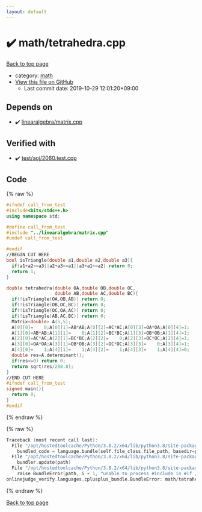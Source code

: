 ```yaml
---
layout: default
---
```


<!-- mathjax config similar to math.stackexchange -->
<script type="text/javascript" async
  src="https://cdnjs.cloudflare.com/ajax/libs/mathjax/2.7.5/MathJax.js?config=TeX-MML-AM_CHTML">
</script>
<script type="text/x-mathjax-config">
  MathJax.Hub.Config({
    TeX: { equationNumbers: { autoNumber: "AMS" }},
    tex2jax: {
      inlineMath: [ ['$','$'] ],
      processEscapes: true
    },
    "HTML-CSS": { matchFontHeight: false },
    displayAlign: "left",
    displayIndent: "2em"
  });
</script>

<script type="text/javascript" src="https://cdnjs.cloudflare.com/ajax/libs/jquery/3.4.1/jquery.min.js"></script>
<script src="https://cdn.jsdelivr.net/npm/jquery-balloon-js@1.1.2/jquery.balloon.min.js" integrity="sha256-ZEYs9VrgAeNuPvs15E39OsyOJaIkXEEt10fzxJ20+2I=" crossorigin="anonymous"></script>
<script type="text/javascript" src="../../assets/js/copy-button.js"></script>
<link rel="stylesheet" href="../../assets/css/copy-button.css" />


# :heavy_check_mark: math/tetrahedra.cpp

<a href="../../index.html">Back to top page</a>

* category: <a href="../../index.html#7e676e9e663beb40fd133f5ee24487c2">math</a>
* <a href="{{ site.github.repository_url }}/blob/master/math/tetrahedra.cpp">View this file on GitHub</a>
    - Last commit date: 2019-10-29 12:01:20+09:00




## Depends on

* :heavy_check_mark: <a href="../linearalgebra/matrix.cpp.html">linearalgebra/matrix.cpp</a>


## Verified with

* :heavy_check_mark: <a href="../../verify/test/aoj/2060.test.cpp.html">test/aoj/2060.test.cpp</a>


## Code

<a id="unbundled"></a>
{% raw %}
```cpp
#ifndef call_from_test
#include<bits/stdc++.h>
using namespace std;

#define call_from_test
#include "../linearalgebra/matrix.cpp"
#undef call_from_test

#endif
//BEGIN CUT HERE
bool isTriangle(double a1,double a2,double a3){
  if(a1+a2<=a3||a2+a3<=a1||a3+a1<=a2) return 0;
  return 1;
}

double tetrahedra(double OA,double OB,double OC,
                  double AB,double AC,double BC){
  if(!isTriangle(OA,OB,AB)) return 0;
  if(!isTriangle(OB,OC,BC)) return 0;
  if(!isTriangle(OC,OA,AC)) return 0;
  if(!isTriangle(AB,AC,BC)) return 0;
  Matrix<double> A(5,5);
  A[0][0]=    0;A[0][1]=AB*AB;A[0][2]=AC*AC;A[0][3]=OA*OA;A[0][4]=1;
  A[1][0]=AB*AB;A[1][1]=    0;A[1][2]=BC*BC;A[1][3]=OB*OB;A[1][4]=1;
  A[2][0]=AC*AC;A[2][1]=BC*BC;A[2][2]=    0;A[2][3]=OC*OC;A[2][4]=1;
  A[3][0]=OA*OA;A[3][1]=OB*OB;A[3][2]=OC*OC;A[3][3]=    0;A[3][4]=1;
  A[4][0]=    1;A[4][1]=    1;A[4][2]=    1;A[4][3]=    1;A[4][4]=0;
  double res=A.determinant();
  if(res<=0) return 0;
  return sqrt(res/288.0);
}
//END CUT HERE
#ifndef call_from_test
signed main(){
  return 0;
}
#endif

```
{% endraw %}

<a id="bundled"></a>
{% raw %}
```cpp
Traceback (most recent call last):
  File "/opt/hostedtoolcache/Python/3.8.2/x64/lib/python3.8/site-packages/onlinejudge_verify/docs.py", line 340, in write_contents
    bundled_code = language.bundle(self.file_class.file_path, basedir=pathlib.Path.cwd())
  File "/opt/hostedtoolcache/Python/3.8.2/x64/lib/python3.8/site-packages/onlinejudge_verify/languages/cplusplus.py", line 68, in bundle
    bundler.update(path)
  File "/opt/hostedtoolcache/Python/3.8.2/x64/lib/python3.8/site-packages/onlinejudge_verify/languages/cplusplus_bundle.py", line 281, in update
    raise BundleError(path, i + 1, "unable to process #include in #if / #ifdef / #ifndef other than include guards")
onlinejudge_verify.languages.cplusplus_bundle.BundleError: math/tetrahedra.cpp: line 6: unable to process #include in #if / #ifdef / #ifndef other than include guards

```
{% endraw %}

<a href="../../index.html">Back to top page</a>


